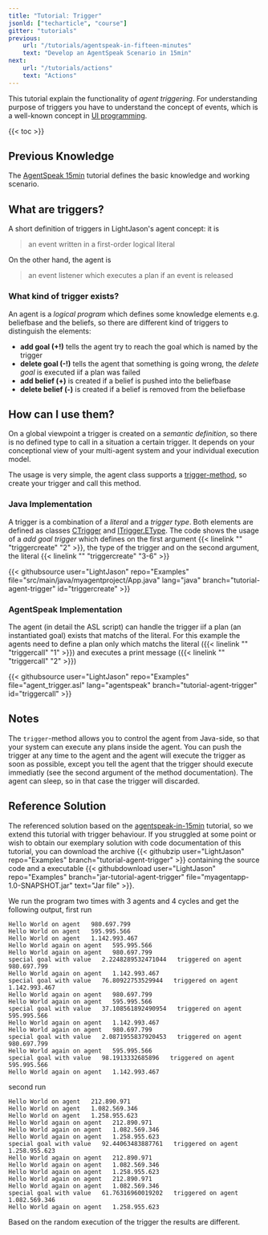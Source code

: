 ```yaml
---
title: "Tutorial: Trigger"
jsonld: ["techarticle", "course"]
gitter: "tutorials"
previous:
    url: "/tutorials/agentspeak-in-fifteen-minutes"
    text: "Develop an AgentSpeak Scenario in 15min"
next:
    url: "/tutorials/actions"
    text: "Actions"
---
```


This tutorial explain the functionality of _agent triggering_. For understanding purpose of triggers you have to understand the concept of events, which is a well-known concept in [UI programming](https://docs.oracle.com/javase/tutorial/uiswing/events/).

{{< toc >}}

## Previous Knowledge

The [AgentSpeak 15min](/tutorials/agentspeak-in-fifteen-minutes/) tutorial defines the basic knowledge and working scenario.

## What are triggers?

A short definition of triggers in LightJason's agent concept: it is

> an event written in a first-order logical literal

On the other hand, the agent is

> an event listener which executes a plan if an event is released


### What kind of trigger exists?

An agent is a _logical program_ which defines some knowledge elements e.g. beliefbase and the beliefs, so there are different kind of triggers to distinguish the elements:

* __add goal (+!)__ tells the agent try to reach the goal which is named by the trigger
* __delete goal (-!)__ tells the agent that something is going wrong, the _delete goal_ is executed iif a plan was failed
* __add belief (+)__ is created if a belief is pushed into the beliefbase
* __delete belief (-)__ is created if a belief is removed from the beliefbase


## How can I use them?

On a global viewpoint a trigger is created on a _semantic definition_, so there is no defined  type to call in a situation a certain trigger. It depends on your conceptional view of your multi-agent system and your individual execution model.

The usage is very simple, the agent class supports a [trigger-method](http://lightjason.github.io/AgentSpeak/sources/db/d62/interfaceorg_1_1lightjason_1_1agentspeak_1_1agent_1_1IAgent_3_01T_01extends_01IAgent_3_04_4_01_4.html#af453e6a5f02ca05958925af4a8c04c10), so create your trigger and call this method.


### Java Implementation

A trigger is a combination of a _literal_ and a _trigger type_. Both elements are defined as classes [CTrigger](http://lightjason.github.io/AgentSpeak/sources/d1/d5a/classorg_1_1lightjason_1_1agentspeak_1_1language_1_1instantiable_1_1plan_1_1trigger_1_1CTrigger.html) and [ITrigger.EType](http://lightjason.github.io/AgentSpeak/sources/d9/d18/enumorg_1_1lightjason_1_1agentspeak_1_1language_1_1instantiable_1_1plan_1_1trigger_1_1ITrigger_1_1EType.html). The code shows the usage of a _add goal trigger_ which defines on the first argument {{< linelink "" "triggercreate" "2" >}}, the type of the trigger and on the second argument, the literal {{< linelink "" "triggercreate" "3-6" >}}

<!-- htmlmin:ignore -->
{{< githubsource user="LightJason" repo="Examples" file="src/main/java/myagentproject/App.java" lang="java" branch="tutorial-agent-trigger" id="triggercreate" >}}
<!-- htmlmin:ignore -->


### AgentSpeak Implementation

The agent (in detail the ASL script) can handle the trigger iif a plan (an instantiated goal) exists that matchs of the literal. For this example the agents need to define a plan only which matchs the literal ({{< linelink "" "triggercall" "1" >}}) and executes a print message ({{< linelink "" "triggercall" "2" >}})

<!-- htmlmin:ignore -->
{{< githubsource user="LightJason" repo="Examples" file="agent_trigger.asl" lang="agentspeak" branch="tutorial-agent-trigger" id="triggercall" >}}
<!-- htmlmin:ignore -->


## Notes

The ```trigger```-method allows you to control the agent from Java-side, so that your system can execute any plans inside the agent. You can push the trigger at any time to the agent and the agent will execute the trigger as soon as possible, except you tell the agent that the trigger should execute immediatly (see the second argument of the method documentation). The agent can sleep, so in that case the trigger will discarded.


## Reference Solution

The referenced solution based on the [agentspeak-in-15min](/tutorials/agentspeak-in-fifteen-minutes) tutorial, so we extend this tutorial with trigger behaviour. If you struggled at some point or wish to obtain our exemplary solution with code documentation of this tutorial, you can download the archive {{< githubzip user="LightJason" repo="Examples" branch="tutorial-agent-trigger" >}} containing the source code and a executable {{< githubdownload user="LightJason" repo="Examples" branch="jar-tutorial-agent-trigger" file="myagentapp-1.0-SNAPSHOT.jar" text="Jar file" >}}.

We run the program two times with 3 agents and 4 cycles and get the following output, first run

```commandline
Hello World on agent   980.697.799
Hello World on agent   595.995.566
Hello World on agent   1.142.993.467
Hello World again on agent   595.995.566
Hello World again on agent   980.697.799
special goal with value   2.2248289532471044   triggered on agent   980.697.799
Hello World again on agent   1.142.993.467
special goal with value   76.80922753529944   triggered on agent   1.142.993.467
Hello World again on agent   980.697.799
Hello World again on agent   595.995.566
special goal with value   37.108561892490954   triggered on agent   595.995.566
Hello World again on agent   1.142.993.467
Hello World again on agent   980.697.799
special goal with value   2.0871955837920453   triggered on agent   980.697.799
Hello World again on agent   595.995.566
special goal with value   98.1913332685896   triggered on agent   595.995.566
Hello World again on agent   1.142.993.467
```

second run

```commandline
Hello World on agent   212.890.971
Hello World on agent   1.082.569.346
Hello World on agent   1.258.955.623
Hello World again on agent   212.890.971
Hello World again on agent   1.082.569.346
Hello World again on agent   1.258.955.623
special goal with value   92.44063483887761   triggered on agent   1.258.955.623
Hello World again on agent   212.890.971
Hello World again on agent   1.082.569.346
Hello World again on agent   1.258.955.623
Hello World again on agent   212.890.971
Hello World again on agent   1.082.569.346
special goal with value   61.76316960019202   triggered on agent   1.082.569.346
Hello World again on agent   1.258.955.623
```

Based on the random execution of the trigger the results are different.
